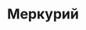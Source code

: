 --- 
title: "Меркурий" 
site: "" 
town: "Симферополь" 
tel: ["+38 0652 518900, +38 0652 547473"] 
address: "Россия, Республика Крым, г. Симферополь улица Чехова, д. 2" 
mail: "" 
--- 